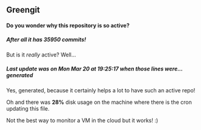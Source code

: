 ## Greengit

#### Do you wonder why this repository is so active?

##### After all it has 35950 commits!

But is it *really* active? Well...

##### Last update was on Mon Mar 20 at 19:25:17 when those lines were... generated

Yes, generated, because it certainly helps a lot to have such an active repo!

Oh and there was **28%** disk usage on the machine
where there is the cron updating this file.

Not the best way to monitor a VM in the cloud but it works! :)
